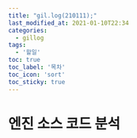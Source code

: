 ```yaml
---
title: "gil.log(210111);"
last_modified_at: 2021-01-10T22:34
categories: 
  - gillog
tags: 
  - '할일'
toc: true
toc_label: '목차'
toc_icon: 'sort'
toc_sticky: true
---
```

# 엔진 소스 코드 분석